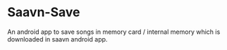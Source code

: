 # Saavn-Save
An android app to save songs in memory card / internal memory which is downloaded in saavn android app.
